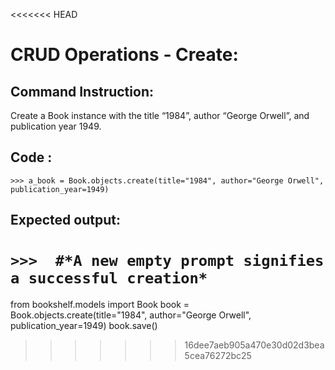 <<<<<<< HEAD
# CRUD Operations - Create: 

## Command Instruction: 
Create a Book instance with the title “1984”, author “George Orwell”, and publication year 1949.

## Code : 
`>>> a_book = Book.objects.create(title="1984", author="George Orwell", publication_year=1949)`

## Expected output:
`>>> 
#*A new empty prompt signifies a successful creation*`
=======
from bookshelf.models import Book
book = Book.objects.create(title="1984", author="George Orwell", publication_year=1949)
book.save()
>>>>>>> 16dee7aeb905a470e30d02d3bea5cea76272bc25
